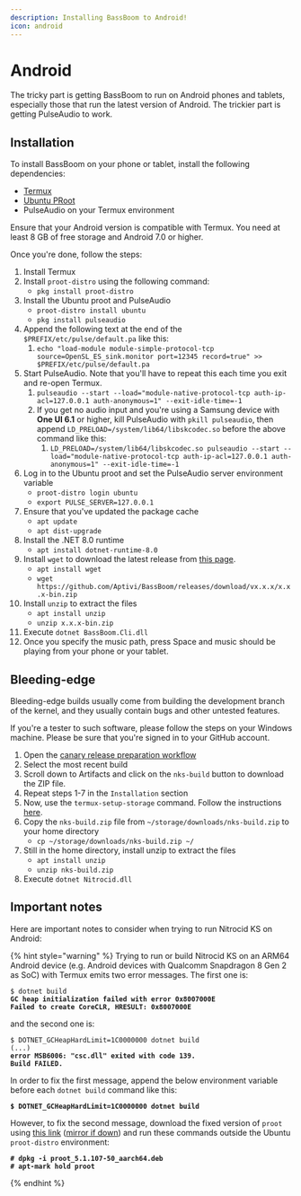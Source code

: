 ```yaml
---
description: Installing BassBoom to Android!
icon: android
---
```


# Android

The tricky part is getting BassBoom to run on Android phones and tablets, especially those that run the latest version of Android. The trickier part is getting PulseAudio to work.

## Installation

To install BassBoom on your phone or tablet, install the following dependencies:

* [Termux](https://termux.dev/en/)
* [Ubuntu PRoot](https://wiki.termux.com/wiki/PRoot#Installing_Linux_distributions)
* PulseAudio on your Termux environment

Ensure that your Android version is compatible with Termux. You need at least 8 GB of free storage and Android 7.0 or higher.

Once you're done, follow the steps:

1. Install Termux
2. Install `proot-distro` using the following command:
   * `pkg install proot-distro`
3. Install the Ubuntu proot and PulseAudio
   * `proot-distro install ubuntu`
   * `pkg install pulseaudio`
4. Append the following text at the end of the `$PREFIX/etc/pulse/default.pa` like this:
   1. `echo "load-module module-simple-protocol-tcp source=OpenSL_ES_sink.monitor port=12345 record=true" >> $PREFIX/etc/pulse/default.pa`
5. Start PulseAudio. Note that you'll have to repeat this each time you exit and re-open Termux.
   1. `pulseaudio --start --load="module-native-protocol-tcp auth-ip-acl=127.0.0.1 auth-anonymous=1" --exit-idle-time=-1`
   2. If you get no audio input and you're using a Samsung device with **One UI 6.1** or higher, kill PulseAudio with `pkill pulseaudio`, then append `LD_PRELOAD=/system/lib64/libskcodec.so` before the above command like this:
      1. `LD_PRELOAD=/system/lib64/libskcodec.so pulseaudio --start --load="module-native-protocol-tcp auth-ip-acl=127.0.0.1 auth-anonymous=1" --exit-idle-time=-1`
6. Log in to the Ubuntu proot and set the PulseAudio server environment variable
   * `proot-distro login ubuntu`
   * `export PULSE_SERVER=127.0.0.1`
7. Ensure that you've updated the package cache
   * `apt update`
   * `apt dist-upgrade`
8. Install the .NET 8.0 runtime
   * `apt install dotnet-runtime-8.0`
9. Install `wget` to download the latest release from [this page](https://github.com/Aptivi/GRILO/releases).
   * `apt install wget`
   * `wget https://github.com/Aptivi/BassBoom/releases/download/vx.x.x/x.x.x-bin.zip`
10. Install `unzip` to extract the files
    * `apt install unzip`
    * `unzip x.x.x-bin.zip`
11. Execute `dotnet BassBoom.Cli.dll`
12. Once you specify the music path, press Space and music should be playing from your phone or your tablet.

## Bleeding-edge

Bleeding-edge builds usually come from building the development branch of the kernel, and they usually contain bugs and other untested features.

If you're a tester to such software, please follow the steps on your Windows machine. Please be sure that you're signed in to your GitHub account.

1. Open the [canary release preparation workflow](https://github.com/Aptivi/BassBoom/actions/workflows/release-canary.yml)
2. Select the most recent build
3. Scroll down to Artifacts and click on the `nks-build` button to download the ZIP file.
4. Repeat steps 1-7 in the `Installation` section
5. Now, use the `termux-setup-storage` command. Follow the instructions [here](https://wiki.termux.com/wiki/Termux-setup-storage).
6. Copy the `nks-build.zip` file from `~/storage/downloads/nks-build.zip` to your home directory
   * `cp ~/storage/downloads/nks-build.zip ~/`
7. Still in the home directory, install unzip to extract the files
   * `apt install unzip`
   * `unzip nks-build.zip`
8. Execute `dotnet Nitrocid.dll`

## Important notes

Here are important notes to consider when trying to run Nitrocid KS on Android:

{% hint style="warning" %}
Trying to run or build Nitrocid KS on an ARM64 Android device (e.g. Android devices with Qualcomm Snapdragon 8 Gen 2 as SoC) with Termux emits two error messages. The first one is:

<pre class="language-shell-session"><code class="lang-shell-session">$ dotnet build
<strong>GC heap initialization failed with error 0x8007000E
</strong><strong>Failed to create CoreCLR, HRESULT: 0x8007000E
</strong></code></pre>

and the second one is:

<pre class="language-shell-session"><code class="lang-shell-session">$ DOTNET_GCHeapHardLimit=1C0000000 dotnet build
(...)
<strong>error MSB6006: "csc.dll" exited with code 139.
</strong><strong>Build FAILED.
</strong></code></pre>

In order to fix the first message, append the below environment variable before each `dotnet build` command like this:

<pre class="language-shell-session"><code class="lang-shell-session"><strong>$ DOTNET_GCHeapHardLimit=1C0000000 dotnet build
</strong></code></pre>

However, to fix the second message, download the fixed version of `proot` using [this link](https://drive.google.com/file/d/1J9euzuGB5w6WGLVNVxTFVnrauTEzISAV/view?usp=sharing) ([mirror if down](https://mega.nz/file/6dYT2YrY#IPKfJRx3Rt8xql1ggyQ95rgEkpDd_vksP02vnnaOPd4)) and run these commands outside the Ubuntu `proot-distro` environment:

<pre class="language-shell-session"><code class="lang-shell-session"><strong># dpkg -i proot_5.1.107-50_aarch64.deb
</strong><strong># apt-mark hold proot
</strong></code></pre>
{% endhint %}
